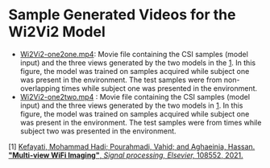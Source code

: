# Sample Generated Videos for the Wi2Vi2 Model
-  [Wi2Vi2-one2one.mp4](Wi2Vi2-one2one.mp4): Movie file containing the CSI samples (model input) and the three views generated by the two models in the [1](#paper). In this figure, the model was trained on samples acquired while subject one was present in the environment. The test samples were from non-overlapping times while subject one was presented in the environment.
-  [Wi2Vi2-one2two.mp4](Wi2Vi2-one2two.mp4) : Movie file containing the CSI samples (model input) and the three views generated by the two models in [1](#paper). In this figure, the model was trained on samples acquired while subject one was present in the environment. The test samples were from times while subject two was presented in the environment. 

<a name="paper">[1]</a> [Kefayati, Mohammad Hadi; Pourahmadi, Vahid; and Aghaeinia, Hassan. **"Multi-view WiFi Imaging"**, _Signal processing, Elsevier,_ 108552, 2021.](https://doi.org/10.1016/j.sigpro.2022.108552)
